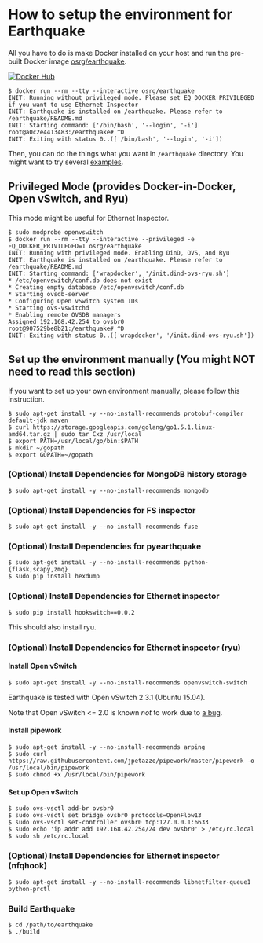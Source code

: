 # How to setup the environment for Earthquake

All you have to do is make Docker installed on your host and run the pre-built Docker image [osrg/earthquake](https://registry.hub.docker.com/u/osrg/earthquake/).

[![Docker Hub](http://dockeri.co/image/osrg/earthquake)](https://registry.hub.docker.com/u/osrg/earthquake/)

    
    $ docker run --rm --tty --interactive osrg/earthquake
    INIT: Running without privileged mode. Please set EQ_DOCKER_PRIVILEGED if you want to use Ethernet Inspector
    INIT: Earthquake is installed on /earthquake. Please refer to /earthquake/README.md
    INIT: Starting command: ['/bin/bash', '--login', '-i']
    root@a0c2e4413483:/earthquake# ^D
    INIT: Exiting with status 0..(['/bin/bash', '--login', '-i'])
	
Then, you can do the things what you want in `/earthquake` directory.
You might want to try several [examples](../example).


## Privileged Mode (provides Docker-in-Docker, Open vSwitch, and Ryu)
This mode might be useful for Ethernet Inspector.
    
    $ sudo modprobe openvswitch
    $ docker run --rm --tty --interactive --privileged -e EQ_DOCKER_PRIVILEGED=1 osrg/earthquake 
    INIT: Running with privileged mode. Enabling DinD, OVS, and Ryu
    INIT: Earthquake is installed on /earthquake. Please refer to /earthquake/README.md
    INIT: Starting command: ['wrapdocker', '/init.dind-ovs-ryu.sh']
    * /etc/openvswitch/conf.db does not exist
    * Creating empty database /etc/openvswitch/conf.db
    * Starting ovsdb-server
    * Configuring Open vSwitch system IDs
    * Starting ovs-vswitchd
    * Enabling remote OVSDB managers
    Assigned 192.168.42.254 to ovsbr0
    root@907529be8b21:/earthquake# ^D
    INIT: Exiting with status 0..(['wrapdocker', '/init.dind-ovs-ryu.sh'])
    

## Set up the environment manually (You might NOT need to read this section)
If you want to set up your own environment manually, please follow this instruction.

    $ sudo apt-get install -y --no-install-recommends protobuf-compiler default-jdk maven
    $ curl https://storage.googleapis.com/golang/go1.5.1.linux-amd64.tar.gz | sudo tar Cxz /usr/local
    $ export PATH=/usr/local/go/bin:$PATH
    $ mkdir ~/gopath
    $ export GOPATH=~/gopath


### (Optional) Install Dependencies for MongoDB history storage
    
    $ sudo apt-get install -y --no-install-recommends mongodb

### (Optional) Install Dependencies for FS inspector
    
    $ sudo apt-get install -y --no-install-recommends fuse

### (Optional) Install Dependencies for pyearthquake
    
    $ sudo apt-get install -y --no-install-recommends python-{flask,scapy,zmq}
    $ sudo pip install hexdump

### (Optional) Install Dependencies for Ethernet inspector

    $ sudo pip install hookswitch==0.0.2

This should also install ryu.

### (Optional) Install Dependencies for Ethernet inspector (ryu)
#### Install Open vSwitch
    
    $ sudo apt-get install -y --no-install-recommends openvswitch-switch
    
Earthquake is tested with Open vSwitch 2.3.1 (Ubuntu 15.04).

Note that Open vSwitch <= 2.0 is known *not* to work due to [a bug](http://git.openvswitch.org/cgi-bin/gitweb.cgi?p=openvswitch;a=commitdiff;h=cfa955b083c5617212a29a03423).

    
#### Install pipework
    
    $ sudo apt-get install -y --no-install-recommends arping
    $ sudo curl https://raw.githubusercontent.com/jpetazzo/pipework/master/pipework -o /usr/local/bin/pipework
    $ sudo chmod +x /usr/local/bin/pipework
    

#### Set up Open vSwitch
	
    $ sudo ovs-vsctl add-br ovsbr0
    $ sudo ovs-vsctl set bridge ovsbr0 protocols=OpenFlow13
    $ sudo ovs-vsctl set-controller ovsbr0 tcp:127.0.0.1:6633
    $ sudo echo 'ip addr add 192.168.42.254/24 dev ovsbr0' > /etc/rc.local
    $ sudo sh /etc/rc.local

### (Optional) Install Dependencies for Ethernet inspector (nfqhook)
    
    $ sudo apt-get install -y --no-install-recommends libnetfilter-queue1 python-prctl
    
### Build Earthquake
    
    $ cd /path/to/earthquake
    $ ./build
    
